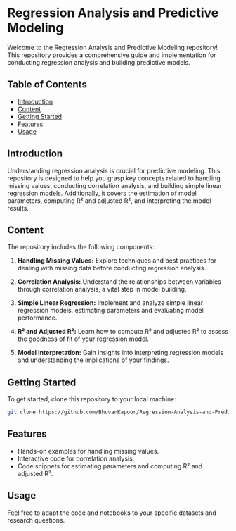 # Regression Analysis and Predictive Modeling

Welcome to the Regression Analysis and Predictive Modeling repository! This repository provides a comprehensive guide and implementation for conducting regression analysis and building predictive models.

## Table of Contents
- [Introduction](#introduction)
- [Content](#content)
- [Getting Started](#getting-started)
- [Features](#features)
- [Usage](#usage)

## Introduction
Understanding regression analysis is crucial for predictive modeling. This repository is designed to help you grasp key concepts related to handling missing values, conducting correlation analysis, and building simple linear regression models. Additionally, it covers the estimation of model parameters, computing R² and adjusted R², and interpreting the model results.

## Content
The repository includes the following components:

1. **Handling Missing Values:** Explore techniques and best practices for dealing with missing data before conducting regression analysis.

2. **Correlation Analysis:** Understand the relationships between variables through correlation analysis, a vital step in model building.

3. **Simple Linear Regression:** Implement and analyze simple linear regression models, estimating parameters and evaluating model performance.

4. **R² and Adjusted R²:** Learn how to compute R² and adjusted R² to assess the goodness of fit of your regression model.

5. **Model Interpretation:** Gain insights into interpreting regression models and understanding the implications of your findings.

## Getting Started
To get started, clone this repository to your local machine:

```bash
git clone https://github.com/BhuvanKapoor/Regression-Analysis-and-Predictive-Modelling.git
```

## Features
- Hands-on examples for handling missing values.
- Interactive code for correlation analysis.
- Code snippets for estimating parameters and computing R² and adjusted R².

## Usage
Feel free to adapt the code and notebooks to your specific datasets and research questions.
